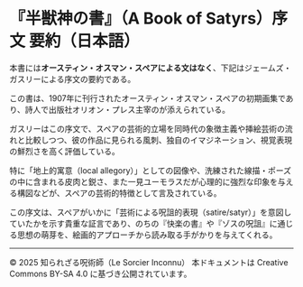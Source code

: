 # 『半獣神の書』（A Book of Satyrs）序文 要約（日本語）

本書には**オースティン・オスマン・スペアによる文はなく**、下記はジェームズ・ガスリーによる序文の要約である。

この書は、1907年に刊行されたオースティン・オスマン・スペアの初期画集であり、詩人で出版社オリオン・プレス主宰のが添えられている。

ガスリーはこの序文で、スペアの芸術的立場を同時代の象徴主義や挿絵芸術の流れと比較しつつ、彼の作品に見られる風刺、独自のイマジネーション、視覚表現の鮮烈さを高く評価している。

特に「地上的寓意（local allegory）」としての図像や、洗練された線描・ポーズの中に含まれる皮肉と鋭さ、また一見ユーモラスだが心理的に強烈な印象を与える構図などが、スペアの芸術的特徴として言及されている。

この序文は、スペアがいかに「芸術による呪詛的表現（satire/satyr）」を意図していたかを示す貴重な証言であり、のちの『快楽の書』や『ゾスの呪詛』に通じる思想の萌芽を、絵画的アプローチから読み取る手がかりを与えてくれる。

---

© 2025 知られざる呪術師（Le Sorcier Inconnu）
本ドキュメントは Creative Commons BY-SA 4.0 に基づき公開されています。
